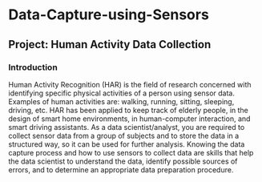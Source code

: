 # Data-Capture-using-Sensors

## Project: Human Activity Data Collection

### Introduction
Human Activity Recognition (HAR) is the field of research concerned with identifying specific physical activities of a person using sensor data. Examples of human activities are: walking, running, sitting, sleeping, driving, etc. HAR has been applied to keep track of elderly people, in the design of smart home environments, in human-computer interaction, and smart driving assistants.
As a data scientist/analyst, you are required to collect sensor data from a group of subjects and to store the data in a structured way, so it can be used for further analysis. Knowing the data capture process and how to use sensors to collect data are skills that help the data scientist to understand the data, identify possible sources of errors, and to determine an appropriate data preparation procedure.
